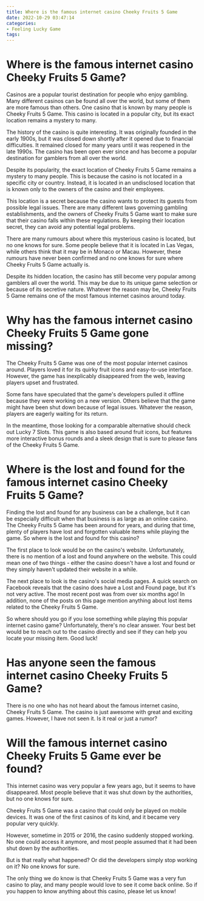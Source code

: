 ```yaml
---
title: Where is the famous internet casino Cheeky Fruits 5 Game
date: 2022-10-29 03:47:14
categories:
- Feeling Lucky Game
tags:
---
```



# Where is the famous internet casino Cheeky Fruits 5 Game?

Casinos are a popular tourist destination for people who enjoy gambling. Many different casinos can be found all over the world, but some of them are more famous than others. One casino that is known by many people is Cheeky Fruits 5 Game. This casino is located in a popular city, but its exact location remains a mystery to many.

The history of the casino is quite interesting. It was originally founded in the early 1900s, but it was closed down shortly after it opened due to financial difficulties. It remained closed for many years until it was reopened in the late 1990s. The casino has been open ever since and has become a popular destination for gamblers from all over the world.

Despite its popularity, the exact location of Cheeky Fruits 5 Game remains a mystery to many people. This is because the casino is not located in a specific city or country. Instead, it is located in an undisclosed location that is known only to the owners of the casino and their employees.

This location is a secret because the casino wants to protect its guests from possible legal issues. There are many different laws governing gambling establishments, and the owners of Cheeky Fruits 5 Game want to make sure that their casino falls within these regulations. By keeping their location secret, they can avoid any potential legal problems.

There are many rumours about where this mysterious casino is located, but no one knows for sure. Some people believe that it is located in Las Vegas, while others think that it may be in Monaco or Macau. However, these rumours have never been confirmed and no one knows for sure where Cheeky Fruits 5 Game actually is.

Despite its hidden location, the casino has still become very popular among gamblers all over the world. This may be due to its unique game selection or because of its secretive nature. Whatever the reason may be, Cheeky Fruits 5 Game remains one of the most famous internet casinos around today.

#  Why has the famous internet casino Cheeky Fruits 5 Game gone missing?

The Cheeky Fruits 5 Game was one of the most popular internet casinos around. Players loved it for its quirky fruit icons and easy-to-use interface. However, the game has inexplicably disappeared from the web, leaving players upset and frustrated.

Some fans have speculated that the game's developers pulled it offline because they were working on a new version. Others believe that the game might have been shut down because of legal issues. Whatever the reason, players are eagerly waiting for its return.

In the meantime, those looking for a comparable alternative should check out Lucky 7 Slots. This game is also based around fruit icons, but features more interactive bonus rounds and a sleek design that is sure to please fans of the Cheeky Fruits 5 Game.

#  Where is the lost and found for the famous internet casino Cheeky Fruits 5 Game?

Finding the lost and found for any business can be a challenge, but it can be especially difficult when that business is as large as an online casino. The Cheeky Fruits 5 Game has been around for years, and during that time, plenty of players have lost and forgotten valuable items while playing the game. So where is the lost and found for this casino?

The first place to look would be on the casino's website. Unfortunately, there is no mention of a lost and found anywhere on the website. This could mean one of two things - either the casino doesn't have a lost and found or they simply haven't updated their website in a while.

The next place to look is the casino's social media pages. A quick search on Facebook reveals that the casino does have a Lost and Found page, but it's not very active. The most recent post was from over six months ago! In addition, none of the posts on this page mention anything about lost items related to the Cheeky Fruits 5 Game.

So where should you go if you lose something while playing this popular internet casino game? Unfortunately, there's no clear answer. Your best bet would be to reach out to the casino directly and see if they can help you locate your missing item. Good luck!

#  Has anyone seen the famous internet casino Cheeky Fruits 5 Game?

There is no one who has not heard about the famous internet casino, Cheeky Fruits 5 Game. The casino is just awesome with great and exciting games. However, I have not seen it. Is it real or just a rumor?

#  Will the famous internet casino Cheeky Fruits 5 Game ever be found?

This internet casino was very popular a few years ago, but it seems to have disappeared. Most people believe that it was shut down by the authorities, but no one knows for sure.

Cheeky Fruits 5 Game was a casino that could only be played on mobile devices. It was one of the first casinos of its kind, and it became very popular very quickly.

However, sometime in 2015 or 2016, the casino suddenly stopped working. No one could access it anymore, and most people assumed that it had been shut down by the authorities.

But is that really what happened? Or did the developers simply stop working on it? No one knows for sure.

The only thing we do know is that Cheeky Fruits 5 Game was a very fun casino to play, and many people would love to see it come back online. So if you happen to know anything about this casino, please let us know!